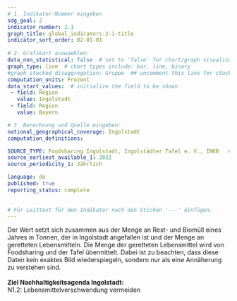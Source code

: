 ```yaml
---
# 1. Indikator-Nummer eingeben 
sdg_goal: 2 
indicator_number: 2.1
graph_title: global_indicators.2-1-title
indicator_sort_order: 02-01-01
 
# 2. Grafikart auswaehlen: 
data_non_statistical: false  # set to 'false' for chart/graph visualization 
graph_type: line  # chart types include: bar, line, binary 
#graph_stacked_disaggregation: Gruppe  ## uncomment this line for stacked bars. eplace 'Geschlecht' with the field of aggregation. 
computation_units: Prozent 
data_start_values:  # initialize the field to be shown  
 - field: Region 
   value: Ingolstadt 
 - field: Region 
   value: Bayern 

# 3. Berechnung und Quelle eingeben: 
national_geographical_coverage: Ingolstadt 
computation_definitions: 

SOURCE_TYPE: Foodsharing Ingolstadt, Ingolstädter Tafel e. V., INKB   # data source  
source_earliest_available_1: 2022
source_periodicity_1: Jährlich

language: de   
published: true 
reporting_status: complete
 
 
# Für Leittext für den Indikator nach den Stichen '---' einfügen. 
---
```

Der Wert setzt sich zusammen aus der Menge an Rest- und Biomüll eines Jahres in Tonnen, der in Ingolstadt angefallen ist und der Menge an geretteten Lebensmitteln. Die Menge der geretteten Lebensmittel wird von Foodsharing und der Tafel übermittelt. Dabei ist zu beachten, dass diese Daten kein exaktes Bild wiederspiegeln, sondern nur als eine Annäherung zu verstehen sind.<br>
<br>
<b>Ziel Nachhaltigkeitsagenda Ingolstadt:</b><br>
N1.2: Lebensmittelverschwendung vermeiden
